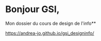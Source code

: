 # Bonjour GSI,

Mon dossier du cours de design de l'info**

 https://andrea-jo.github.io/gsi_designinfo/
 
